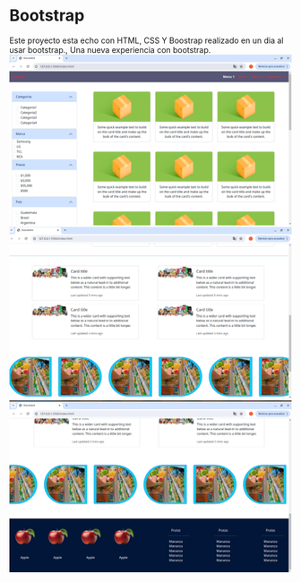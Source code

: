 # Bootstrap

Este proyecto esta echo con HTML, CSS Y Boostrap
realizado en un dia al usar bootstrap., Una nueva experiencia con bootstrap.
![alt text](image.png)
![alt text](image-1.png)
![alt text](image-2.png)